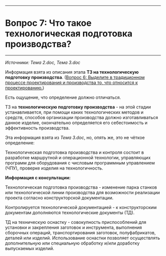 ___
# Вопрос 7: Что такое технологическая подготовка производства?
___

*Источники: Тема 2.doc, Тема 3.doc*

Информация взята из описания этапа  **ТЗ	на технологическую подготовку производства**. ([Вопрос 6: Выделите в традиционном процессе проектирования и производства то, что относится к проектированию.](6.md))

Есть ощущение, что определение должно отличаться.

ТЗ	на **технологическую подготовку производства** - на этой стадии устанавливается, при помощи каких технологических методов и средств, способов организации производства должно изготавливаться данное изделие, окончательно определяется его себестоимость и эффективность производства.

Эта информация взята из *Тема 3.doc*, но, опять же, это не чёткое определение:

Технологическая подготовка производства и контроля состоит в разработке маршрутной и операционной технологии, управляющих программ для оборудования с числовым программным управлением (ЧПУ), проверке изделия на технологичность.


**Информация с консультации:**

Технологическая подготовка производства - изменение парка станков или технологической линии производства для возможности реализации проекта согласно конструкторской документации. 

Контролируется технологической документацией - к конструкторским документам дополняются технологические документы (ТД).

ТД на техническую оснастку - совокупность приспособлений для установки и закрепления заготовок и инструмента, выполнения сборочных операций, транспортирования заготовок, полуфабрикатов, деталей или изделий. Использование оснастки позволяет осуществлять дополнительную или специальную обработку и/или доработку выпускаемых изделий.